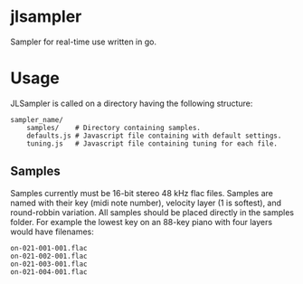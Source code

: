 jlsampler
=========

Sampler for real-time use written in go. 

# Usage

JLSampler is called on a directory having the following structure:
```
sampler_name/   
    samples/    # Directory containing samples. 
    defaults.js # Javascript file containing with default settings. 
    tuning.js   # Javascript file containing tuning for each file. 
```

## Samples

Samples currently must be 16-bit stereo 48 kHz flac files. Samples are named
with their key (midi note number), velocity layer (1 is softest), and 
round-robbin variation. All samples should be placed directly in the samples 
folder. For example the lowest key on an 88-key piano with four layers would
have filenames: 
```
on-021-001-001.flac
on-021-002-001.flac
on-021-003-001.flac
on-021-004-001.flac
```

